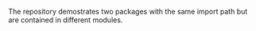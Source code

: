 The repository demostrates two packages with the same import path but are contained in different modules.
